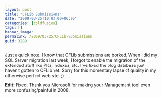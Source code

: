 ```yaml
---
layout: post
title: "CFLib Submissions"
date: "2009-03-25T10:03:00+06:00"
categories: [coldfusion]
tags: []
banner_image: 
permalink: /2009/03/25/CFLib-Submissions
guid: 3289
---
```


Just a quick note. I know that CFLib submissions are borked. When I did my SQL Server migration last week, I forgot to enable the migration of the extended stuff like PKs, indexes, etc. I've fixed the blog database just haven't gotten to CFLib yet. Sorry for this momentary lapse of quality in my otherwise perfect web site. ;)

<b>Edit:</b> Fixed. Thank you Microsoft for making your Management tool even more confusing/painful in 2008.